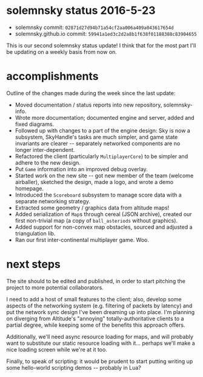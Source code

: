 # solemnsky status 2016-5-23

 * solemnsky commit: `02871d27d94b71a54cf2aa006a409a043617654d`
 * solemnsky.github.io commit: `59941a1ed3c2d2a8b1f638f01188388c83904655`

This is our second solemnsky status update! I think that for the most part I'll be updating
 on a weekly basis from now on.

# accomplishments

Outline of the changes made during the week since the last update:

* Moved documentation / status reports into new repository, solemnsky-info.
* Wrote more documentation; documented engine and server, added and fixed diagrams.
* Followed up with changes to a part of the engine design: Sky is now a subsystem, SkyHandle's tasks are much simpler, and game state invariants are clearer -- separately networked components are no longer inter-dependent.
* Refactored the client (particularly `MultiplayerCore`) to be simpler and adhere to the new design.
* Put `Game` information into an improved debug overlay.
* Started work on the new site -- got new member of the team (welcome airballer), sketched the design, made a logo, and wrote a demo homepage.
* Introduced the `Scoreboard` subsystem to manage score data with a separate networking strategy.
* Extracted some geometry / graphics data from altitude maps!
* Added serialization of `Map`s through cereal (JSON archive), created our first non-trivial map (a copy of `ball_asteriods` without graphics).
* Added support for non-convex map obstacles, sourced and adjusted a triangulation lib.
* Ran our first inter-continental multiplayer game. Woo.

# next steps

The site should to be edited and published, in order to start pitching the project to 
 more potential collaborators.

I need to add a host of small features to the client; also, develop some aspects of the
 networking system (e.g. filtering of packets by latency) and put the network sync
 design I've been dreaming up into place. I'm planning on diverging from Altitude's "annoying"
 totally-authoritative clients to a partial degree, while keeping some of the benefits this
 approach offers.

Additionally, we'll need async resource loading for maps, and will probably want to 
 substitute our static resource loading with it... perhaps we'll make a nice 
 loading screen while we're at it too.

Finally, to speak of scripting: it would be prudent to start putting writing up some 
 hello-world scripting demos -- probably in Lua?

